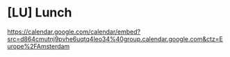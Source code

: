# [LU] Lunch

https://calendar.google.com/calendar/embed?src=d864cmutnj9pvhe6uqtq4leo34%40group.calendar.google.com&ctz=Europe%2FAmsterdam
